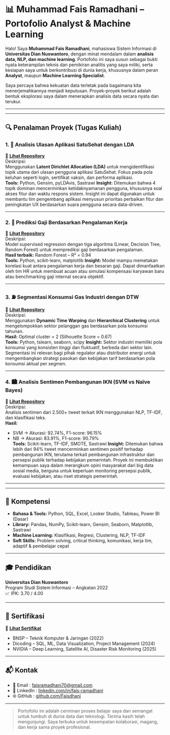 # 📊 Muhammad Fais Ramadhani – Portofolio Analyst & Machine Learning

Halo! Saya **Muhammad Fais Ramadhani**, mahasiswa Sistem Informasi di **Universitas Dian Nuswantoro**, dengan minat mendalam dalam **analisis data, NLP, dan machine learning**. Portofolio ini saya susun sebagai bukti nyata keterampilan teknis dan pemikiran analitis yang saya miliki, serta kesiapan saya untuk berkontribusi di dunia kerja, khususnya dalam peran **Analyst**, maupun **Machine Learning Specialist**.

Saya percaya bahwa kekuatan data terletak pada bagaimana kita menerjemahkannya menjadi keputusan. Proyek-proyek berikut adalah bentuk eksplorasi saya dalam menerapkan analisis data secara nyata dan terukur.

---

---

## 🔍 Penalaman Proyek (Tugas Kuliah)

### 1. 🏥 Analisis Ulasan Aplikasi SatuSehat dengan LDA  
📁 [**Lihat Repository**](https://github.com/Faisdhani/Latent-Dirichlet-Allocation)  
Deskripsi:  
Menggunakan **Latent Dirichlet Allocation (LDA)** untuk mengidentifikasi topik utama dari ulasan pengguna aplikasi SatuSehat. Fokus pada pola keluhan seperti login, sertifikat vaksin, dan performa aplikasi.  
**Tools:** Python, Gensim, pyLDAvis, Sastrawi
**Insight:** Ditemukan bahwa 4 topik dominan mencerminkan ketidaknyamanan pengguna, khususnya soal akses fitur dan waktu respons sistem. Insight ini dapat digunakan untuk membantu tim pengembang aplikasi menyusun prioritas perbaikan fitur dan peningkatan UX berdasarkan suara pengguna secara data-driven.

---

### 2. 💼 Prediksi Gaji Berdasarkan Pengalaman Kerja  
📁 [**Lihat Repository**](https://github.com/Faisdhani/Supervised_Regression_Salary_Prediction)  
Deskripsi:  
Model supervised regression dengan tiga algoritma (Linear, Decision Tree, Random Forest) untuk memprediksi gaji berdasarkan pengalaman.  
**Hasil terbaik:** Random Forest – R² = 0.94  
**Tools:** Python, scikit-learn, matplotlib
**Insight:** Model mampu memetakan korelasi kuat antara pengalaman kerja dan besaran gaji. Dapat dimanfaatkan oleh tim HR untuk membuat acuan atau simulasi kompensasi karyawan baru atau benchmarking gaji internal secara objektif.

---

### 3. ⛽ Segmentasi Konsumsi Gas Industri dengan DTW  
📁 [**Lihat Repository**](https://github.com/Faisdhani/Dynamic_Time_Warping)  
Deskripsi:  
Menggunakan **Dynamic Time Warping** dan **Hierarchical Clustering** untuk mengelompokkan sektor pelanggan gas berdasarkan pola konsumsi tahunan.  
**Hasil:** Optimal cluster = 2 (Silhouette Score = 0.67)  
**Tools:** Python, tslearn, seaborn, scipy
**Insight:** Sektor industri memiliki pola konsumsi yang konsisten tinggi dan fluktuatif, berbeda dari sektor lain. Segmentasi ini relevan bagi pihak regulator atau distributor energi untuk mengembangkan strategi pasokan dan kebijakan tarif berdasarkan pola konsumsi aktual per segmen.

---

### 4. 🏙️ Analisis Sentimen Pembangunan IKN (SVM vs Naïve Bayes)  
📁 [**Lihat Repository**](https://github.com/Faisdhani/sentimen_ikn_svm_nb)  
Deskripsi:  
Analisis sentimen dari 2.500+ tweet terkait IKN menggunakan NLP, TF-IDF, dan klasifikasi teks.  
**Hasil:**  
- SVM → Akurasi: 92.74%, F1-score: 96.15%  
- NB → Akurasi: 83.91%, F1-score: 90.79%  
**Tools:** Scikit-learn, TF-IDF, SMOTE, Sastrawi
**Insight:** Ditemukan bahwa lebih dari 94% tweet mencerminkan sentimen positif terhadap pembangunan IKN, terutama terkait pembangunan infrastruktur dan persepsi publik terhadap kebijakan pemerintah. Proyek ini membuktikan kemampuan saya dalam merangkum opini masyarakat dari big data sosial media, berguna untuk keperluan monitoring persepsi publik, evaluasi kebijakan, atau riset strategis pemerintah.

---


---

## 🧠 Kompetensi

- **Bahasa & Tools:** Python, SQL, Excel, Looker Studio, Tableau, Power BI (Dasar)
- **Library:** Pandas, NumPy, Scikit-learn, Gensim, Seaborn, Matplotlib, Sastrawi  
- **Machine Learning:** Klasifikasi, Regresi, Clustering, NLP, TF-IDF  
- **Soft Skills:** Problem solving, critical thinking, komunikasi, kerja tim, adaptif & pembelajar cepat

---

## 🎓 Pendidikan

**Universitas Dian Nuswantoro**  
Program Studi Sistem Informasi – Angkatan 2022  
📈 IPK: 3.70 / 4.00

---

## 📜 Sertifikasi

📁 [**Lihat Sertifikat**](https://drive.google.com/drive/folders/1ewwc4vBVjBunBaS5iL8mX4QP6SmCbpH6)

- BNSP – Teknik Komputer & Jaringan (2022)  
- Dicoding – SQL, ML, Data Visualization, Project Management (2024)  
- NVIDIA – Deep Learning, Satellite AI, Disaster Risk Monitoring (2025)

---

## 📬 Kontak

- 📧 Email    : faisramadhani70@gmail.com  
- 🔗 LinkedIn : [linkedin.com/in/fais-ramadhani](https://linkedin.com/in/fais-ramadhani)  
- 🌐 GitHub   : [github.com/Faisdhani](https://github.com/Faisdhani)

---

> Portofolio ini adalah cerminan proses belajar saya dan semangat untuk tumbuh di dunia data dan teknologi. Terima kasih telah mengunjungi. Saya terbuka untuk kesempatan kolaborasi, magang, dan kerja sama proyek profesional.
